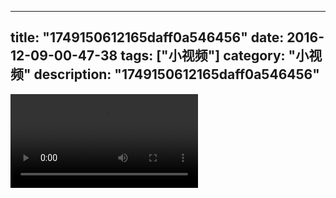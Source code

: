 
---
title: "1749150612165daff0a546456"
date: 2016-12-09-00-47-38
tags: ["小视频"]
category: "小视频"
description: "1749150612165daff0a546456"
---
<video src="http://ohtsqip0g.bkt.clouddn.com/1749150612165daff0a546456.mp4" controls="controls"></video>
